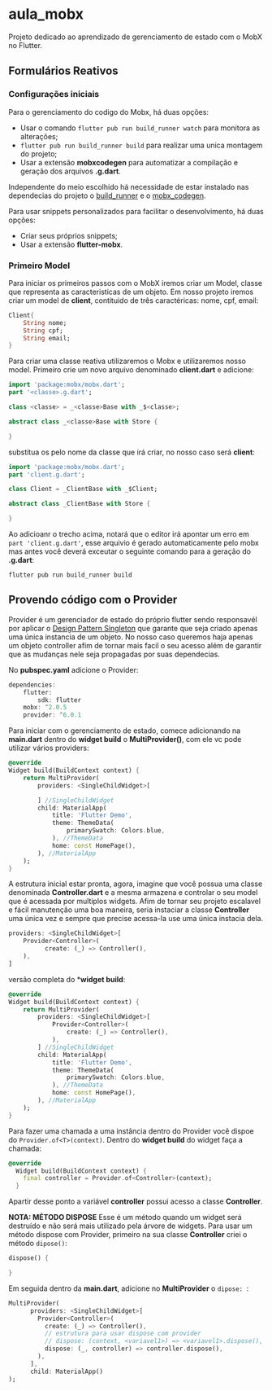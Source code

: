 # aula_mobx

Projeto dedicado ao aprendizado de gerenciamento de estado com o MobX no Flutter.

## Formulários Reativos

### Configurações iniciais
Para o gerenciamento do codigo do Mobx, há duas opções:
- Usar o comando `flutter pub run build_runner watch` para monitora as alterações;
- `flutter pub run build_runner build` para realizar uma unica montagem do projeto; 
- Usar a extensão **mobxcodegen** para automatizar a compilação e geração dos arquivos **.g.dart**.

Independente do meio escolhido há necessidade de estar instalado nas dependecias do projeto o [build_runner](https://pub.dev/packages/build_runner) e o [mobx_codegen](https://pub.dev/packages/mobx_codegen).

Para usar snippets personalizados para facilitar o desenvolvimento, há duas opções:
- Criar seus próprios snippets;
- Usar a extensão **flutter-mobx**.

### Primeiro Model
Para iniciar os primeiros passos com o MobX iremos criar um Model, classe que representa as caracteristicas de um objeto. Em nosso projeto iremos criar um model de **client**, contituido de três caractéricas: nome, cpf, email:
``` dart
Client{
    String nome;
    String cpf;
    String email;
}
```

Para criar uma classe reativa utilizaremos o Mobx e utilizaremos nosso model. Primeiro crie um novo arquivo denominado **client.dart** e adicione:
```dart
import 'package:mobx/mobx.dart';
part '<classe>.g.dart';

class <classe> = _<classe>Base with _$<classe>;

abstract class _<classe>Base with Store {

}
```

substitua os **<classe>** pelo nome da classe que irá criar, no nosso caso será **client**:
```dart
import 'package:mobx/mobx.dart';
part 'client.g.dart';

class Client = _ClientBase with _$Client;

abstract class _ClientBase with Store {

}
```

Ao adicioanr o trecho acima, notará que o editor irá apontar um erro em `part 'client.g.dart'`, esse arquivio é gerado automaticamente pelo mobx mas antes você deverá exceutar o seguinte comando para a geração do **.g.dart**:
```
flutter pub run build_runner build
```


## Provendo código com o Provider
Provider é um gerenciador de estado do próprio flutter sendo responsavél por aplicar o [Design Pattern Singleton](https://refactoring.guru/pt-br/design-patterns/singleton) que garante que seja criado apenas uma única instancia de um objeto. No nosso caso queremos haja apenas um objeto controller afim de tornar mais facil o seu acesso além de garantir que as mudanças nele seja propagadas por suas dependecias.

No **pubspec.yaml** adicione o Provider:
```dart
dependencies:
    flutter:
        sdk: flutter
    mobx: ^2.0.5
    provider: ^6.0.1
```

Para iniciar com o gerenciamento de estado, comece adicionando na **main.dart** dentro do **widget build** o **MultiProvider()**, com ele vc pode utilizar vários providers:
```dart
@override
Widget build(BuildContext context) {
    return MultiProvider(
        providers: <SingleChildWidget>[

        ] //SingleChildWidget
        child: MaterialApp(
            title: 'Flutter Demo',
            theme: ThemeData(
                primarySwatch: Colors.blue,
            ), //ThemeData
            home: const HomePage(),
        ), //MaterialApp
    );
}
```

A estrutura inicial estar pronta, agora, imagine que você possua uma classe denominada **Controller.dart** e a mesma armazena e controlar o seu model que é acessada por multiplos widgets. Afim de tornar seu projeto escalavel e fácil manutenção uma boa maneira, seria instaciar a classe **Controller** uma única vez e sempre que precise acessa-la use uma única instacia dela.
```dart
providers: <SingleChildWidget>[
    Provider<Controller>(
          create: (_) => Controller(),
    ),
] 
```

versão completa do ***widget build**:
```dart
@override
Widget build(BuildContext context) {
    return MultiProvider(
        providers: <SingleChildWidget>[
            Provider<Controller>(
                create: (_) => Controller(),
            ),
        ] //SingleChildWidget
        child: MaterialApp(
            title: 'Flutter Demo',
            theme: ThemeData(
                primarySwatch: Colors.blue,
            ), //ThemeData
            home: const HomePage(),
        ), //MaterialApp
    );
}
```

Para fazer uma chamada a uma instância dentro do Provider você dispoe do `Provider.of<T>(context)`.
Dentro do **widget build** do widget faça a chamada:
```dart
@override
  Widget build(BuildContext context) {
    final controller = Provider.of<Controller>(context);
  }
```

Apartir desse ponto a variável **controller** possui acesso a classe **Controller**.

**NOTA: MÉTODO DISPOSE**
Esse é um método quando um widget será destruído e não será mais utilizado pela árvore de widgets.
Para usar um método dispose com Provider, primeiro na sua classe **Controller** criei o método `dipose()`:
```dart
dispose() {

}
```

Em seguida dentro da **main.dart**, adicione no **MultiProvider** o `dipose: `:
```dart
MultiProvider(
      providers: <SingleChildWidget>[
        Provider<Controller>(
          create: (_) => Controller(),
          // estrutura para usar dispose com provider
          // dispose: (context, <variavel1>) => <variavel1>.dispose(),
          dispose: (_, controller) => controller.dispose(),
        ),
      ],
      child: MaterialApp()
);
```

